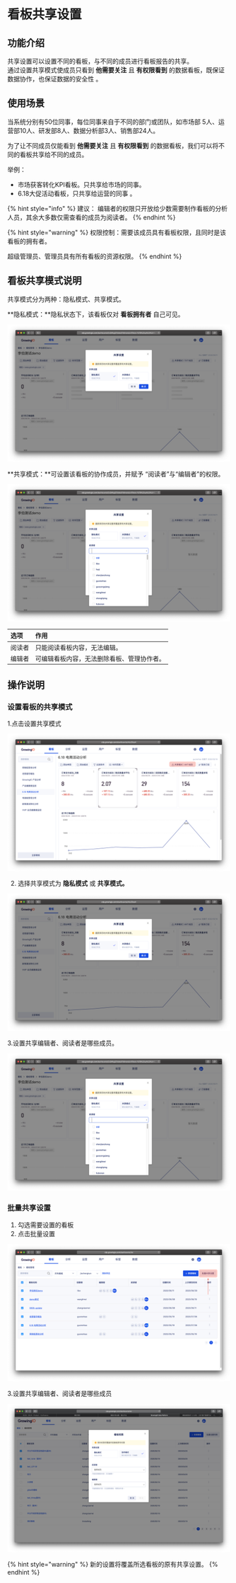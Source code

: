 # 看板共享设置

## 功能介绍

共享设置可以设置不同的看板，与不同的成员进行看板报告的共享。  
通过设置共享模式使成员只看到 **他需要关注** 且 **有权限看到** 的数据看板，既保证数据协作，也保证数据的安全性 。 

## 使用场景

当系统分别有50位同事，每位同事来自于不同的部门或团队，如市场部 5人、运营部10人、研发部8人、数据分析部3人、销售部24人。

为了让不同成员仅能看到 **他需要关注** 且 **有权限看到** 的数据看板，我们可以将不同的看板共享给不同的成员。 

举例： 

* 市场获客转化KPI看板。只共享给市场的同事。
* 6.18大促活动看板，只共享给运营的同事 。

{% hint style="info" %}
建议： 编辑者的权限只开放给少数需要制作看板的分析人员，其余大多数仅需查看的成员为阅读者。
{% endhint %}

{% hint style="warning" %}
权限控制：需要该成员具有看板权限，且同时是该看板的拥有者。

超级管理员、管理员具有所有看板的资源权限。
{% endhint %}

## 看板共享模式说明

共享模式分为两种：隐私模式、共享模式。

**隐私模式：**隐私状态下，该看板仅对 **看板拥有者** 自己可见。

![](../../../.gitbook/assets/ying-mu-jie-tu-20200706-xia-wu-9.25.23.png)

**共享模式：**可设置该看板的协作成员，并赋予 “阅读者”与“编辑者”的权限。

![](../../../.gitbook/assets/ying-mu-jie-tu-20200706-xia-wu-9.25.37.png)

| 选项 | 作用 |
| :--- | :--- |
| 阅读者 | 只能阅读看板内容，无法编辑。 |
| 编辑者 | 可编辑看板内容，无法删除看板、管理协作者。 |

## 

## 操作说明

### 设置看板的共享模式

1.点击设置共享模式    

![](../../../.gitbook/assets/ying-mu-jie-tu-20200706-xia-wu-9.26.20.png)

2. 选择共享模式为 **隐私模式** 或 **共享模式。**

![](../../../.gitbook/assets/ying-mu-jie-tu-20200706-xia-wu-9.27.48.png)

3.设置共享编辑者、阅读者是哪些成员。

![](../../../.gitbook/assets/ying-mu-jie-tu-20200706-xia-wu-9.25.37%20%281%29.png)

### 批量共享设置

1. 勾选需要设置的看板 
2. 点击批量设置

![](../../../.gitbook/assets/ying-mu-jie-tu-20200706-xia-wu-9.13.14%20%282%29.png)

3.设置共享编辑者、阅读者是哪些成员

![](../../../.gitbook/assets/ying-mu-jie-tu-20200520-xia-wu-2.15.09.png)

{% hint style="warning" %}
新的设置将覆盖所选看板的原有共享设置。
{% endhint %}



